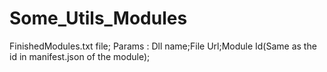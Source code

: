 # Some_Utils_Modules


FinishedModules.txt file; Params : Dll name;File Url;Module Id(Same as the id in manifest.json of the module);
